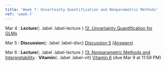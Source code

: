 ```yaml
---
title: 'Week 7: Uncertainty Quantification and Nonparametric Methods'
ref: 'week-7'
---
```


Mar 4
: **Lecture**{: .label .label-lecture } [12. Uncertainty Quantification for GLMs](lecture/lec12)

Mar 5
: **Discussion**{: .label .label-disc} [Discussion 5](https://drive.google.com/file/d/1jS8ZEL2-hT8mRsCwdT_5qYA7muHfW0UK/view?usp=sharing) [(Answers)](https://drive.google.com/file/d/1vYfYT8i-dCjNV0J68HI57M--NyWD03b9/view?usp=sharing)

Mar 6
: **Lecture**{: .label .label-lecture } [13. Nonparametric Methods and Interpretability](lecture/lec13)
: **Vitamin**{: .label .label-vit} [Vitamin 6](https://www.gradescope.com/courses/959999/assignments/5867236/) (due Mar 9 at 11:59 PM)
